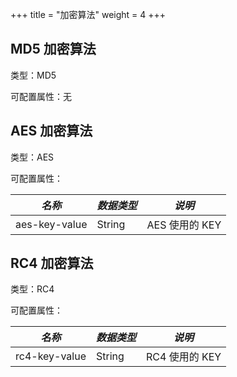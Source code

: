 +++
title = "加密算法"
weight = 4
+++

## MD5 加密算法

类型：MD5

可配置属性：无

## AES 加密算法

类型：AES

可配置属性：

| *名称*         | *数据类型* | *说明*        |
| ------------- | --------- | ------------- |
| aes-key-value | String    | AES 使用的 KEY |

## RC4 加密算法

类型：RC4

可配置属性：

| *名称*         | *数据类型* | *说明*        |
| ------------- | --------- | ------------- |
| rc4-key-value | String    | RC4 使用的 KEY |
